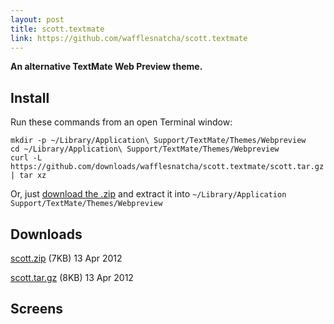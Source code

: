 ```yaml
---
layout: post
title: scott.textmate
link: https://github.com/wafflesnatcha/scott.textmate
---
```


**An alternative TextMate Web Preview theme.**

## Install

Run these commands from an open Terminal window:

	mkdir -p ~/Library/Application\ Support/TextMate/Themes/Webpreview
	cd ~/Library/Application\ Support/TextMate/Themes/Webpreview
	curl -L https://github.com/downloads/wafflesnatcha/scott.textmate/scott.tar.gz | tar xz

Or, just [download the .zip][.zip] and extract it into `~/Library/Application Support/TextMate/Themes/Webpreview`

## Downloads

[scott.zip][.zip] (7KB) 13 Apr 2012

[scott.tar.gz][.tar.gz] (8KB) 13 Apr 2012

## Screens

<div class="gallery">
	<a href="http://github.com/wafflesnatcha/scott.textmate/raw/master/files/screens/1.png"><img src="http://github.com/wafflesnatcha/scott.textmate/raw/master/files/screens/1small.png" alt=""></a>
	<a href="http://github.com/wafflesnatcha/scott.textmate/raw/master/files/screens/2.png"><img src="http://github.com/wafflesnatcha/scott.textmate/raw/master/files/screens/2small.png" alt=""></a>
</div>

[source]: https://github.com/wafflesnatcha/scott.textmate

[.zip]: https://github.com/downloads/wafflesnatcha/scott.textmate/scott.zip
[.tar.gz]: https://github.com/downloads/wafflesnatcha/scott.textmate/scott.tar.gz

[screen1small]: https://github.com/wafflesnatcha/scott.textmate/raw/master/files/screens/1small.png
[screen2small]: https://github.com/wafflesnatcha/scott.textmate/raw/master/files/screens/2small.png

[screen1]: https://github.com/wafflesnatcha/scott.textmate/raw/master/files/screens/1.png
[screen2]: https://github.com/wafflesnatcha/scott.textmate/raw/master/files/screens/2.png